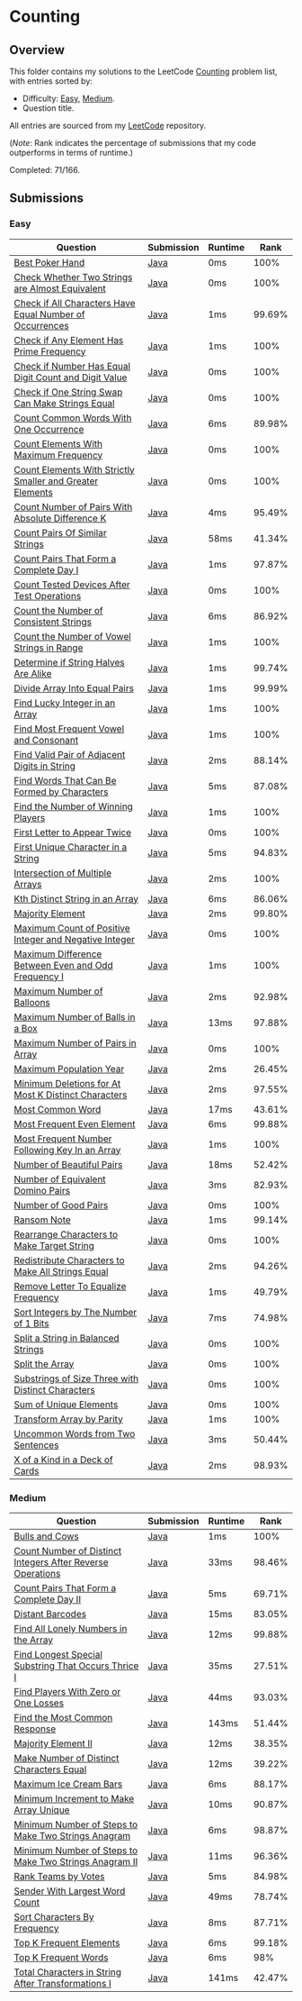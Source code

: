 # Counting

## Overview
This folder contains my solutions to the LeetCode [Counting](https://leetcode.com/problem-list/counting/) problem list,
with entries sorted by:
- Difficulty: [Easy](#easy), [Medium](#medium).
- Question title.

All entries are sourced from my [LeetCode](https://github.com/shumarb/leetcode) repository.

(*Note*: Rank indicates the percentage of submissions that my code outperforms in terms of runtime.)

Completed: 71/166.

## Submissions
### Easy
| Question                                                                                                                                                          | Submission                                                                                                                | Runtime | Rank   |
|-------------------------------------------------------------------------------------------------------------------------------------------------------------------|---------------------------------------------------------------------------------------------------------------------------|---------|--------|
| [Best Poker Hand](https://leetcode.com/problems/best-poker-hand/description/)                                                                                     | [Java](https://github.com/shumarb/leetcode/blob/main/submissions/BestPokerHand.java)                                      | 0ms     | 100%   |
| [Check Whether Two Strings are Almost Equivalent](https://leetcode.com/problems/check-whether-two-strings-are-almost-equivalent/description/)                     | [Java](https://github.com/shumarb/leetcode/blob/main/submissions/CheckWhetherTwoStringsAreAlmostEquivalent.java)          | 0ms     | 100%   |
| [Check if All Characters Have Equal Number of Occurrences](https://leetcode.com/problems/check-if-all-characters-have-equal-number-of-occurrences/description/)   | [Java](https://github.com/shumarb/leetcode/blob/main/submissions/CheckIfAllCharactersHaveEqualNumberOfOccurrences.java)   | 1ms     | 99.69% |
| [Check if Any Element Has Prime Frequency](https://leetcode.com/problems/check-if-any-element-has-prime-frequency/description/)                                   | [Java](https://github.com/shumarb/leetcode/blob/main/submissions/CheckIfAnyElementHasPrimeFrequency.java)                 | 1ms     | 100%   |
| [Check if Number Has Equal Digit Count and Digit Value](https://leetcode.com/problems/check-if-number-has-equal-digit-count-and-digit-value/description/)         | [Java](https://github.com/shumarb/leetcode/blob/main/submissions/CheckIfNumberHasEqualDigitCountAndEqualDigitValue.java)  | 0ms     | 100%   |
| [Check if One String Swap Can Make Strings Equal](https://leetcode.com/problems/check-if-one-string-swap-can-make-strings-equal/description/)                     | [Java](https://github.com/shumarb/leetcode/blob/main/submissions/CheckIfOneStringSwapCanMakeStringsEqual.java)            | 0ms     | 100%   |
| [Count Common Words With One Occurrence](https://leetcode.com/problems/count-common-words-with-one-occurrence/description/)                                       | [Java](https://github.com/shumarb/leetcode/blob/main/submissions/CountCommonWordsWithOneOccurrence.java)                  | 6ms     | 89.98% |
| [Count Elements With Maximum Frequency](https://leetcode.com/problems/count-elements-with-maximum-frequency/description/)                                         | [Java](https://github.com/shumarb/leetcode/blob/main/submissions/CountElementsWithMaximumFrequency.java)                  | 0ms     | 100%   |
| [Count Elements With Strictly Smaller and Greater Elements](https://leetcode.com/problems/count-elements-with-strictly-smaller-and-greater-elements/description/) | [Java](https://github.com/shumarb/leetcode/blob/main/submissions/CountElementsWithStrictlySmallerAndGreaterElements.java) | 0ms     | 100%   |
| [Count Number of Pairs With Absolute Difference K](https://leetcode.com/problems/count-number-of-pairs-with-absolute-difference-k/description/)                   | [Java](https://github.com/shumarb/leetcode/blob/main/submissions/CountNumberOfPairsWithAbsoluteDifferenceK.java)          | 4ms     | 95.49% |
| [Count Pairs Of Similar Strings](https://leetcode.com/problems/count-pairs-of-similar-strings/description/)                                                       | [Java](https://github.com/shumarb/leetcode/blob/main/submissions/CountPairsOfSimilarStrings.java)                         | 58ms    | 41.34% |
| [Count Pairs That Form a Complete Day I](https://leetcode.com/problems/count-pairs-that-form-a-complete-day-i/description/)                                       | [Java](https://github.com/shumarb/leetcode/blob/main/submissions/CountPairsThatFormACompleteDayOne.java)                  | 1ms     | 97.87% |
| [Count Tested Devices After Test Operations](https://leetcode.com/problems/count-tested-devices-after-test-operations/description/)                               | [Java](https://github.com/shumarb/leetcode/blob/main/submissions/CountTestedDevicesAfterTestOperations.java)              | 0ms     | 100%   |
| [Count the Number of Consistent Strings](https://leetcode.com/problems/count-the-number-of-consistent-strings/description/)                                       | [Java](https://github.com/shumarb/leetcode/blob/main/submissions/CountTheNumberOfConsistentStrings.java)                  | 6ms     | 86.92% |
| [Count the Number of Vowel Strings in Range](https://leetcode.com/problems/count-the-number-of-vowel-strings-in-range/description/)                               | [Java](https://github.com/shumarb/leetcode/blob/main/submissions/CountTheNumberOfVowelStringsInRange.java)                | 1ms     | 100%   |
| [Determine if String Halves Are Alike](https://leetcode.com/problems/determine-if-string-halves-are-alike/description/)                                           | [Java](https://github.com/shumarb/leetcode/blob/main/submissions/DetermineIfStringHalvesAreAlike.java)                    | 1ms     | 99.74% |
| [Divide Array Into Equal Pairs](https://leetcode.com/problems/divide-array-into-equal-pairs/description/)                                                         | [Java](https://github.com/shumarb/leetcode/blob/main/submissions/DivideArrayIntoEqualPairs.java)                          | 1ms     | 99.99% |
| [Find Lucky Integer in an Array](https://leetcode.com/problems/find-lucky-integer-in-an-array/description/)                                                       | [Java](https://github.com/shumarb/leetcode/blob/main/submissions/FindLuckyIntegerInAnArray.java)                          | 1ms     | 100%   |
| [Find Most Frequent Vowel and Consonant](https://leetcode.com/problems/find-most-frequent-vowel-and-consonant/description)                                        | [Java](https://github.com/shumarb/leetcode/blob/main/submissions/FindMostFrequentVowelAndConsonant.java)                  | 1ms     | 100%   |
| [Find Valid Pair of Adjacent Digits in String](https://leetcode.com/problems/find-valid-pair-of-adjacent-digits-in-string/description/)                           | [Java](https://github.com/shumarb/leetcode/blob/main/submissions/FindValidPairOfAdjacentDigitsInString.java)              | 2ms     | 88.14% |
| [Find Words That Can Be Formed by Characters](https://leetcode.com/problems/find-words-that-can-be-formed-by-characters/description/)                             | [Java](https://github.com/shumarb/leetcode/blob/main/submissions/FindWordsThatCanBeFormedByCharacters.java)               | 5ms     | 87.08% |
| [Find the Number of Winning Players](https://leetcode.com/problems/find-the-number-of-winning-players/description/)                                               | [Java](https://github.com/shumarb/leetcode/blob/main/submissions/FindTheNumberOfWinningPlayers.java)                      | 1ms     | 100%   |
| [First Letter to Appear Twice](https://leetcode.com/problems/first-letter-to-appear-twice/description/)                                                           | [Java](https://github.com/shumarb/leetcode/blob/main/submissions/FirstLetterToAppearTwice.java)                           | 0ms     | 100%   |
| [First Unique Character in a String](https://leetcode.com/problems/first-unique-character-in-a-string/description/)                                               | [Java](https://github.com/shumarb/leetcode/blob/main/submissions/FirstUniqueCharacterInAString.java)                      | 5ms     | 94.83% |
| [Intersection of Multiple Arrays](https://leetcode.com/problems/intersection-of-multiple-arrays/description/)                                                     | [Java](https://github.com/shumarb/leetcode/blob/main/submissions/IntersectionOfMultipleArrays.java)                       | 2ms     | 100%   |
| [Kth Distinct String in an Array](https://leetcode.com/problems/kth-distinct-string-in-an-array/description/)                                                     | [Java](https://github.com/shumarb/leetcode/blob/main/submissions/KthDistinctStringInAnArray.java)                         | 6ms     | 86.06% |
| [Majority Element](https://leetcode.com/problems/majority-element/description/)                                                                                   | [Java](https://github.com/shumarb/leetcode/blob/main/submissions/MajorityElement.java)                                    | 2ms     | 99.80% |
| [Maximum Count of Positive Integer and Negative Integer](https://leetcode.com/problems/maximum-count-of-positive-integer-and-negative-integer/description/)       | [Java](https://github.com/shumarb/leetcode/blob/main/submissions/MaximumCountOfPositiveIntegerAndNegativeInteger.java)    | 0ms     | 100%   |
| [Maximum Difference Between Even and Odd Frequency I](https://leetcode.com/problems/maximum-difference-between-even-and-odd-frequency-i/description/)             | [Java](https://github.com/shumarb/leetcode/blob/main/submissions/MaximumDifferenceBetweenEvenAndOddFrequencyOne.java)     | 1ms     | 100%   |
| [Maximum Number of Balloons](https://leetcode.com/problems/maximum-number-of-balloons/description/)                                                               | [Java](https://github.com/shumarb/leetcode/blob/main/submissions/MaximumNumberOfBalloons.java)                            | 2ms     | 92.98% |
| [Maximum Number of Balls in a Box](https://leetcode.com/problems/maximum-number-of-balls-in-a-box/description/)                                                   | [Java](https://github.com/shumarb/leetcode/blob/main/submissions/MaximumNumberOfBallsInABox.java)                         | 13ms    | 97.88% |
| [Maximum Number of Pairs in Array](https://leetcode.com/problems/maximum-number-of-pairs-in-array/description/)                                                   | [Java](https://github.com/shumarb/leetcode/blob/main/submissions/MaximumNumberOfPairsInArray.java)                        | 0ms     | 100%   |
| [Maximum Population Year](https://leetcode.com/problems/maximum-population-year/description/)                                                                     | [Java](https://github.com/shumarb/leetcode/blob/main/submissions/MaximumPopulationYear.java)                              | 2ms     | 26.45% |
| [Minimum Deletions for At Most K Distinct Characters](https://leetcode.com/problems/minimum-deletions-for-at-most-k-distinct-characters/description/)             | [Java](https://github.com/shumarb/leetcode/blob/main/submissions/MinimumDeletionsForAtMostKDistinctCharacters.java)       | 2ms     | 97.55% |
| [Most Common Word](https://leetcode.com/problems/most-common-word/description/)                                                                                   | [Java](https://github.com/shumarb/leetcode/blob/main/submissions/MostCommonWord.java)                                     | 17ms    | 43.61% |
| [Most Frequent Even Element](https://leetcode.com/problems/most-frequent-even-element/description/)                                                               | [Java](https://github.com/shumarb/leetcode/blob/main/submissions/MostFrequentEvenElement.java)                            | 6ms     | 99.88% |
| [Most Frequent Number Following Key In an Array](https://leetcode.com/problems/most-frequent-number-following-key-in-an-array/description/)                       | [Java](https://github.com/shumarb/leetcode/blob/main/submissions/MostFrequentNumberFollowingKeyInAnArray.java)            | 1ms     | 100%   |
| [Number of Beautiful Pairs](https://leetcode.com/problems/number-of-beautiful-pairs/description/)                                                                 | [Java](https://github.com/shumarb/leetcode/blob/main/submissions/NumberOfBeautifulPairs.java)                             | 18ms    | 52.42% |
| [Number of Equivalent Domino Pairs](https://leetcode.com/problems/number-of-equivalent-domino-pairs/description/)                                                 | [Java](https://github.com/shumarb/leetcode/blob/main/submissions/NumberOfEquivalentDominoPairs.java)                      | 3ms     | 82.93% |
| [Number of Good Pairs](https://leetcode.com/problems/number-of-good-pairs/description/)                                                                           | [Java](https://github.com/shumarb/leetcode/blob/main/submissions/NumberOfGoodPairs.java)                                  | 0ms     | 100%   |
| [Ransom Note](https://leetcode.com/problems/ransom-note/description/)                                                                                             | [Java](https://github.com/shumarb/leetcode/blob/main/submissions/RansomNote.java)                                         | 1ms     | 99.14% |
| [Rearrange Characters to Make Target String](https://leetcode.com/problems/rearrange-characters-to-make-target-string/description/)                               | [Java](https://github.com/shumarb/leetcode/blob/main/submissions/RearrangeCharactersToMakeTargetString.java)              | 0ms     | 100%   |
| [Redistribute Characters to Make All Strings Equal](https://leetcode.com/problems/redistribute-characters-to-make-all-strings-equal/description/)                 | [Java](https://github.com/shumarb/leetcode/blob/main/submissions/RedistributeCharactersToMakeAllStringsEqual.java)        | 2ms     | 94.26% |
| [Remove Letter To Equalize Frequency](https://leetcode.com/problems/remove-letter-to-equalize-frequency/description/)                                             | [Java](https://github.com/shumarb/leetcode/blob/main/submissions/RemoveLetterToEqualizeFrequency.java)                    | 1ms     | 49.79% |
| [Sort Integers by The Number of 1 Bits](https://leetcode.com/problems/sort-integers-by-the-number-of-1-bits/description/)                                         | [Java](https://github.com/shumarb/leetcode/blob/main/submissions/SortIntegersByTheNumberOf1Bits.java)                     | 7ms     | 74.98% |
| [Split a String in Balanced Strings](https://leetcode.com/problems/split-a-string-in-balanced-strings/description/)                                               | [Java](https://github.com/shumarb/leetcode/blob/main/submissions/SplitAStringInBalancedStrings.java)                      | 0ms     | 100%   |
| [Split the Array](https://leetcode.com/problems/split-the-array/description/)                                                                                     | [Java](https://github.com/shumarb/leetcode/blob/main/submissions/SplitTheArray.java)                                      | 0ms     | 100%   |
| [Substrings of Size Three with Distinct Characters](https://leetcode.com/problems/substrings-of-size-three-with-distinct-characters/description/)                 | [Java](https://github.com/shumarb/leetcode/blob/main/submissions/SubstringsOfSizeThreeWithDistinctCharacters.java)        | 0ms     | 100%   |
| [Sum of Unique Elements](https://leetcode.com/problems/sum-of-unique-elements/description/)                                                                       | [Java](https://github.com/shumarb/leetcode/blob/main/submissions/SumOfUniqueElements.java)                                | 0ms     | 100%   |
| [Transform Array by Parity](https://leetcode.com/problems/transform-array-by-parity/description/)                                                                 | [Java](https://github.com/shumarb/leetcode/blob/main/submissions/TransformArrayByParity.java)                             | 1ms     | 100%   |
| [Uncommon Words from Two Sentences](https://leetcode.com/problems/uncommon-words-from-two-sentences/description/)                                                 | [Java](https://github.com/shumarb/leetcode/blob/main/submissions/UncommonWordsFromTwoSentences.java)                      | 3ms     | 50.44% |
| [X of a Kind in a Deck of Cards](https://leetcode.com/problems/x-of-a-kind-in-a-deck-of-cards/description/)                                                       | [Java](https://github.com/shumarb/leetcode/blob/main/submissions/XOfAKindInADeckOfCards.java)                             | 2ms     | 98.93% |

### Medium
| Question                                                                                                                                                    | Submission                                                                                                                 | Runtime | Rank   |
|-------------------------------------------------------------------------------------------------------------------------------------------------------------|----------------------------------------------------------------------------------------------------------------------------|---------|--------|
| [Bulls and Cows](https://leetcode.com/problems/bulls-and-cows/description/)                                                                                 | [Java](https://github.com/shumarb/leetcode/blob/main/submissions/BullsAndCows.java)                                        | 1ms     | 100%   |
| [Count Number of Distinct Integers After Reverse Operations](https://leetcode.com/problems/count-largest-group/description/)                                | [Java](https://github.com/shumarb/leetcode/blob/main/submissions/CountNumberOfDistinctIntegersAfterReverseOperations.java) | 33ms    | 98.46% |
| [Count Pairs That Form a Complete Day II](https://leetcode.com/problems/count-pairs-that-form-a-complete-day-ii/description/)                               | [Java](https://github.com/shumarb/leetcode/blob/main/submissions/CountPairsThatFormACompleteDayTwo.java)                   | 5ms     | 69.71% |
| [Distant Barcodes](https://leetcode.com/problems/distant-barcodes/description/)                                                                             | [Java](https://github.com/shumarb/leetcode/blob/main/submissions/DistantBarcodes.java)                                     | 15ms    | 83.05% |
| [Find All Lonely Numbers in the Array](https://leetcode.com/problems/find-all-lonely-numbers-in-the-array/description/)                                     | [Java](https://github.com/shumarb/leetcode/blob/main/submissions/FindAllLonelyNumbersInTheArray.java)                      | 12ms    | 99.88% |
| [Find Longest Special Substring That Occurs Thrice I](https://leetcode.com/problems/find-longest-special-substring-that-occurs-thrice-i/description/)       | [Java](https://github.com/shumarb/leetcode/blob/main/submissions/FindLongestSpecialSubstringThatOccursThriceOne.java)      | 35ms    | 27.51% |
| [Find Players With Zero or One Losses](https://leetcode.com/problems/find-players-with-zero-or-one-losses/description/)                                     | [Java](https://github.com/shumarb/leetcode/blob/main/submissions/FindPlayersWithZeroOrOneLosses.java)                      | 44ms    | 93.03% |
| [Find the Most Common Response](https://leetcode.com/problems/find-the-most-common-response/description/)                                                   | [Java](https://github.com/shumarb/leetcode/blob/main/submissions/FindTheMostCommonResponse.java)                           | 143ms   | 51.44% |
| [Majority Element II](https://leetcode.com/problems/majority-element-ii/description/)                                                                       | [Java](https://github.com/shumarb/leetcode/blob/main/submissions/MajorityElementTwo.java)                                  | 12ms    | 38.35% |
| [Make Number of Distinct Characters Equal](https://leetcode.com/problems/make-number-of-distinct-characters-equal/description/)                             | [Java](https://github.com/shumarb/leetcode/blob/main/submissions/MakeNumberOfDistinctCharactersEqual.java)                 | 12ms    | 39.22% |
| [Maximum Ice Cream Bars](https://leetcode.com/problems/maximum-ice-cream-bars/description/)                                                                 | [Java](https://github.com/shumarb/leetcode/blob/main/submissions/MaximumIceCreamBars.java)                                 | 6ms     | 88.17% |
| [Minimum Increment to Make Array Unique](https://leetcode.com/problems/minimum-increment-to-make-array-unique/description/)                                 | [Java](https://github.com/shumarb/leetcode/blob/main/submissions/MinimumIncrementToMakeArrayUnique.java)                   | 10ms    | 90.87% |
| [Minimum Number of Steps to Make Two Strings Anagram](https://leetcode.com/problems/minimum-number-of-steps-to-make-two-strings-anagram/description/)       | [Java](https://github.com/shumarb/leetcode/blob/main/submissions/MinimumNumberOfStepsToMakeTwoStringsAnagram.java)         | 6ms     | 98.87% |
| [Minimum Number of Steps to Make Two Strings Anagram II](https://leetcode.com/problems/minimum-number-of-steps-to-make-two-strings-anagram-ii/description/) | [Java](https://github.com/shumarb/leetcode/blob/main/submissions/MinimumNumberOfStepsToMakeTwoStringsAnagramTwo.java)      | 11ms    | 96.36% |
| [Rank Teams by Votes](https://leetcode.com/problems/rank-teams-by-votes/description/)                                                                       | [Java](https://github.com/shumarb/leetcode/blob/main/submissions/RankTeamsByVotes.java)                                    | 5ms     | 84.98% |
| [Sender With Largest Word Count](https://leetcode.com/problems/sender-with-largest-word-count/description/)                                                 | [Java](https://github.com/shumarb/leetcode/blob/main/submissions/SenderWithLargestWordCount.java)                          | 49ms    | 78.74% |
| [Sort Characters By Frequency](https://leetcode.com/problems/sort-characters-by-frequency/description/)                                                     | [Java](https://github.com/shumarb/leetcode/blob/main/submissions/SortCharactersByFrequency.java)                           | 8ms     | 87.71% |
| [Top K Frequent Elements](https://leetcode.com/problems/top-k-frequent-elements/description/)                                                               | [Java](https://github.com/shumarb/leetcode/blob/main/submissions/TopKFrequentElements.java)                                | 6ms     | 99.18% |
| [Top K Frequent Words](https://leetcode.com/problems/top-k-frequent-words/description/)                                                                     | [Java](https://github.com/shumarb/leetcode/blob/main/submissions/TopKFrequentWords.java)                                   | 6ms     | 98%    | 
| [Total Characters in String After Transformations I](https://leetcode.com/problems/total-characters-in-string-after-transformations-i/description/)         | [Java](https://github.com/shumarb/leetcode/blob/main/submissions/TotalCharactersInStringAfterTransformationsOne.java)      | 141ms   | 42.47% | 
